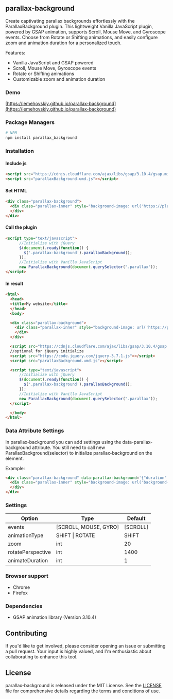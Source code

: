 parallax-background
-------

Create captivating parallax backgrounds effortlessly with the ParallaxBackground plugin. This lightweight Vanilla JavaScript plugin, powered by GSAP animation, supports Scroll, Mouse Move, and Gyroscope events. Choose from Rotate or Shifting animations, and easily configure zoom and animation duration for a personalized touch.

Features:

* Vanilla JavaScript and GSAP powered
* Scroll, Mouse Move, Gyroscope events
* Rotate or Shifting animations
* Customizable zoom and animation duration

### Demo

[https://lemehovskiy.github.io/parallax-background](https://lemehovskiy.github.io/parallax-background)

### Package Managers

```sh
# NPM
npm install parallax_background
```

### Installation

#### Include js

```html
<script src="https://cdnjs.cloudflare.com/ajax/libs/gsap/3.10.4/gsap.min.js"></script>
<script src="parallaxBackground.umd.js"></script>
```

#### Set HTML

```html
<div class="parallax-background">
  <div class="parallax-inner" style="background-image: url('https://placekitten.com/1280/720')">
  </div>
</div>
```

#### Call the plugin

```html
<script type="text/javascript">
      //Initialize with jQuery
      $(document).ready(function() {
        $('.parallax-background').parallaxBackground();
      });
      //Initialize with Vanilla JavaScript
      new ParallaxBackground(document.querySelector(".parallax"));
</script>
```

#### In result

```html
<html>
  <head>
  <title>My website</title>
  </head>
  <body>

  <div class="parallax-background">
    <div class="parallax-inner" style="background-image: url('https://placekitten.com/1280/720')">
    </div>
  </div>

  <script src="https://cdnjs.cloudflare.com/ajax/libs/gsap/3.10.4/gsap.min.js"></script>
  //optional for jQuery initialize
  <script src="https://code.jquery.com/jquery-3.7.1.js"></script>
  <script src="parallaxBackground.umd.js"></script>

  <script type="text/javascript">
      //Initialize with jQuery
      $(document).ready(function() {
        $('.parallax-background').parallaxBackground();
      });
      //Initialize with Vanilla JavaScript
      new ParallaxBackground(document.querySelector(".parallax"));
  </script>

  </body>
</html>
```

### Data Attribute Settings

In parallax-background you can add settings using the data-parallax-background attribute. You still need to call
new ParallaxBackground(selector)
to initialize parallax-background on the element.

Example:

```html
<div class="parallax-background" data-parallax-background='{"duration": 3, "zoom": 30}'>
  <div class="parallax-inner" style="background-image: url('background-image.jpg')">
  </div>
</div>
```

### Settings

Option | Type | Default
--- | --- | ---
events | [SCROLL, MOUSE, GYRO] | [SCROLL]
animationType | SHIFT \| ROTATE | SHIFT
zoom | int | 20
rotatePerspective | int | 1400
animateDuration | int | 1

### Browser support

* Chrome
* Firefox

### Dependencies

* GSAP animation library (Version 3.10.4)

## Contributing

If you'd like to get involved, please consider opening an issue or submitting a pull request. Your input is highly valued, and I'm enthusiastic about collaborating to enhance this tool.

## License

parallax-background is released under the MIT License. See the [LICENSE](LICENSE) file for comprehensive details regarding the terms and conditions of use.
